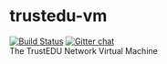 # trustedu-vm
[![Build Status](https://travis-ci.org/TrustEDU/trustedu-vm.svg?branch=master)](https://travis-ci.org/TrustEDU/trustedu-vm)  [![Gitter chat](https://badges.gitter.im/TrustEDU/gitter.png)](https://gitter.im/TrustEDU/Developers)\
The TrustEDU Network Virtual Machine
